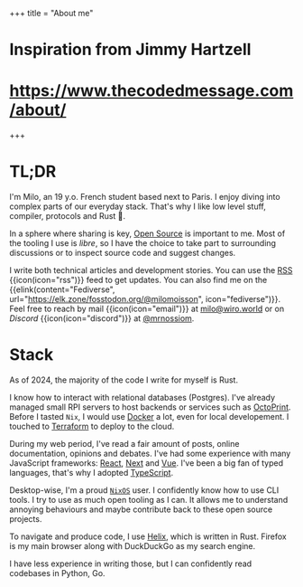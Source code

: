 +++
title = "About me"

# Inspiration from Jimmy Hartzell
# https://www.thecodedmessage.com/about/
+++

# TL;DR
<!-- keep this part synced with homepage -->

I'm Milo, an 19 y.o. French student based next to Paris. I enjoy diving into complex parts of our everyday stack. That's why I like low level stuff, compiler, protocols and Rust 🦀.

<!-- > You can read about [my whole developper experience](@/programmer-bio/index.md) or about [my personal experience](@/life-bio.md). -->

In a sphere where sharing is key, [Open Source](https://opensource.org/osd) is important to me. Most of the tooling I use is *libre*, so I have the choice to take part to surrounding discussions or to inspect source code and suggest changes.

I write both technical articles and development stories. You can use the [RSS](/atom.xml) {{icon(icon="rss")}} feed to get updates. You can also find me on the {{elink(content="Fediverse", url="https://elk.zone/fosstodon.org/@milomoisson", icon="fediverse")}}. Feel free to reach by mail {{icon(icon="email")}} at [milo@wiro.world](mailto:milo@wiro.world) or on _Discord_ {{icon(icon="discord")}} at [@mrnossiom](https://discord.com/users/414017710091927552).

# Stack

As of 2024, the majority of the code I write for myself is Rust.

I know how to interact with relational databases (Postgres). I've already managed small RPI servers to host backends or services such as [OctoPrint]. Before I tasted `Nix`, I would use [Docker] a lot, even for local developement. I touched to [Terraform] to deploy to the cloud.

During my web period, I've read a fair amount of posts, online documentation, opinions and debates. I've had some experience with many JavaScript frameworks: [React], [Next] and [Vue]. I've been a big fan of typed languages, that's why I adopted [TypeScript].

Desktop-wise, I'm a proud [`NixOS`] user. I confidently know how to use CLI tools. I try to use as much open tooling as I can. It allows me to understand annoying behaviours and maybe contribute back to these open source projects.

To navigate and produce code, I use [Helix], which is written in Rust. Firefox is my main browser along with DuckDuckGo as my search engine.

I have less experience in writing those, but I can confidently read codebases in Python, Go.

[`NixOS`]: https://nixos.org/
[Helix]: https://helix-editor.com/
[RPI]: https://en.wikipedia.org/wiki/Raspberry_Pi
[OctoPrint]: https://en.wikipedia.org/wiki/OctoPrint
[Docker]: https://en.wikipedia.org/wiki/Docker_(software)
[Terraform]: https://en.wikipedia.org/wiki/Terraform_(software)

[React]: https://react.dev/
[Next]: https://nextjs.org/
[Vue]: https://vuejs.org/
[TypeScript]: https://www.typescriptlang.org/

